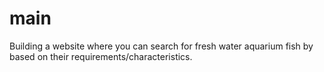 # main
Building a website where you can search for fresh water aquarium fish by based on their requirements/characteristics.
